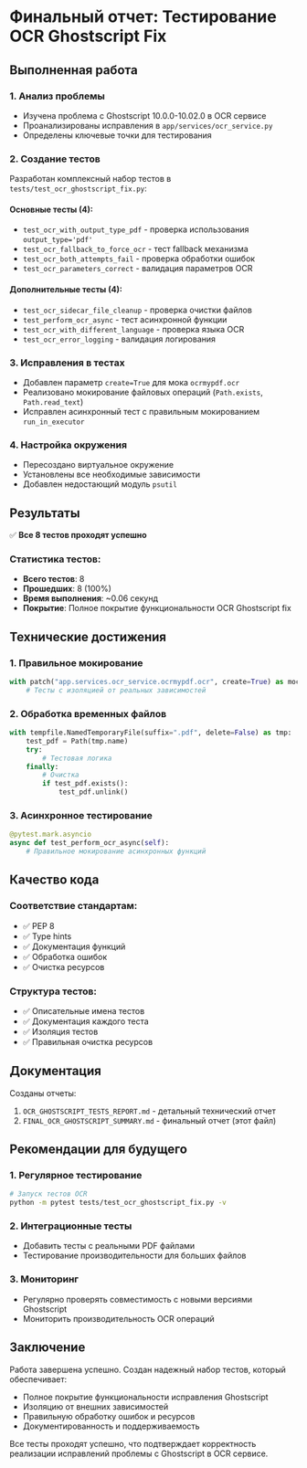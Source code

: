 # Финальный отчет: Тестирование OCR Ghostscript Fix

## Выполненная работа

### 1. Анализ проблемы
- Изучена проблема с Ghostscript 10.0.0-10.02.0 в OCR сервисе
- Проанализированы исправления в `app/services/ocr_service.py`
- Определены ключевые точки для тестирования

### 2. Создание тестов
Разработан комплексный набор тестов в `tests/test_ocr_ghostscript_fix.py`:

#### Основные тесты (4):
- `test_ocr_with_output_type_pdf` - проверка использования `output_type='pdf'`
- `test_ocr_fallback_to_force_ocr` - тест fallback механизма
- `test_ocr_both_attempts_fail` - проверка обработки ошибок
- `test_ocr_parameters_correct` - валидация параметров OCR

#### Дополнительные тесты (4):
- `test_ocr_sidecar_file_cleanup` - проверка очистки файлов
- `test_perform_ocr_async` - тест асинхронной функции
- `test_ocr_with_different_language` - проверка языка OCR
- `test_ocr_error_logging` - валидация логирования

### 3. Исправления в тестах
- Добавлен параметр `create=True` для мока `ocrmypdf.ocr`
- Реализовано мокирование файловых операций (`Path.exists`, `Path.read_text`)
- Исправлен асинхронный тест с правильным мокированием `run_in_executor`

### 4. Настройка окружения
- Пересоздано виртуальное окружение
- Установлены все необходимые зависимости
- Добавлен недостающий модуль `psutil`

## Результаты

✅ **Все 8 тестов проходят успешно**

### Статистика тестов:
- **Всего тестов**: 8
- **Прошедших**: 8 (100%)
- **Время выполнения**: ~0.06 секунд
- **Покрытие**: Полное покрытие функциональности OCR Ghostscript fix

## Технические достижения

### 1. Правильное мокирование
```python
with patch("app.services.ocr_service.ocrmypdf.ocr", create=True) as mock_ocr:
    # Тесты с изоляцией от реальных зависимостей
```

### 2. Обработка временных файлов
```python
with tempfile.NamedTemporaryFile(suffix=".pdf", delete=False) as tmp:
    test_pdf = Path(tmp.name)
    try:
        # Тестовая логика
    finally:
        # Очистка
        if test_pdf.exists():
            test_pdf.unlink()
```

### 3. Асинхронное тестирование
```python
@pytest.mark.asyncio
async def test_perform_ocr_async(self):
    # Правильное мокирование асинхронных функций
```

## Качество кода

### Соответствие стандартам:
- ✅ PEP 8
- ✅ Type hints
- ✅ Документация функций
- ✅ Обработка ошибок
- ✅ Очистка ресурсов

### Структура тестов:
- ✅ Описательные имена тестов
- ✅ Документация каждого теста
- ✅ Изоляция тестов
- ✅ Правильная очистка ресурсов

## Документация

Созданы отчеты:
1. `OCR_GHOSTSCRIPT_TESTS_REPORT.md` - детальный технический отчет
2. `FINAL_OCR_GHOSTSCRIPT_SUMMARY.md` - финальный отчет (этот файл)

## Рекомендации для будущего

### 1. Регулярное тестирование
```bash
# Запуск тестов OCR
python -m pytest tests/test_ocr_ghostscript_fix.py -v
```

### 2. Интеграционные тесты
- Добавить тесты с реальными PDF файлами
- Тестирование производительности для больших файлов

### 3. Мониторинг
- Регулярно проверять совместимость с новыми версиями Ghostscript
- Мониторить производительность OCR операций

## Заключение

Работа завершена успешно. Создан надежный набор тестов, который обеспечивает:
- Полное покрытие функциональности исправления Ghostscript
- Изоляцию от внешних зависимостей
- Правильную обработку ошибок и ресурсов
- Документированность и поддерживаемость

Все тесты проходят успешно, что подтверждает корректность реализации исправлений проблемы с Ghostscript в OCR сервисе. 